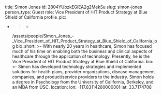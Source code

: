 title: Simon Jones
id: 2804YUbzkEGiEA2g2MekSu
slug: simon-jones
person_type: Guest
role: Vice President of HIT Product Strategy at Blue Shield of California
profile_pic:
  - >-
    /assets/people/Simon_Jones_-_Vice_President_of_HIT_Product_Strategy_at_Blue_Shield_of_California.jpg
bio_short: >-
  With nearly 20 years in healthcare, Simon has focused much of his time on
  enabling both the business and clinical aspects of healthcare through the
  application of technology. Presently, he is the Vice President of HIT Product
  Strategy at Blue Shield of California.
bio: >-
  Simon has developed technology strategies and implemented solutions for health
  plans, provider organizations, disease management companies, and
  product/service providers to the industry. Simon holds a degree in Psychology
  from the University of California, Berkeley, and an MBA from USC.
location:
  lon: -117.83114280000001
  lat: 33.7174708
